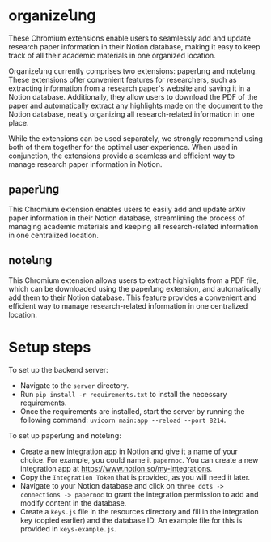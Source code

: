 # organizeնոց

These Chromium extensions enable users to seamlessly add and update research paper information in their Notion database, making it easy to keep track of all their academic materials in one organized location.

Organizeնոց currently comprises two extensions: paperնոց and noteնոց. These extensions offer convenient features for researchers, such as extracting information from a research paper's website and saving it in a Notion database. Additionally, they allow users to download the PDF of the paper and automatically extract any highlights made on the document to the Notion database, neatly organizing all research-related information in one place.

While the extensions can be used separately, we strongly recommend using both of them together for the optimal user experience. When used in conjunction, the extensions provide a seamless and efficient way to manage research paper information in Notion.

## paperնոց

This Chromium extension enables users to easily add and update arXiv paper information in their Notion database, streamlining the process of managing academic materials and keeping all research-related information in one centralized location.

## noteնոց

This Chromium extension allows users to extract highlights from a PDF file, which can be downloaded using the paperնոց extension, and automatically add them to their Notion database. This feature provides a convenient and efficient way to manage research-related information in one centralized location.

# Setup steps

To set up the backend server:

- Navigate to the `server` directory.
- Run `pip install -r requirements.txt` to install the necessary requirements.
- Once the requirements are installed, start the server by running the following command: `uvicorn main:app --reload --port 8214`.

To set up paperնոց and noteնոց:

- Create a new integration app in Notion and give it a name of your choice. For example, you could name it `papernoc`. You can create a new integration app at https://www.notion.so/my-integrations.
- Copy the `Integration Token` that is provided, as you will need it later.
- Navigate to your Notion database and click on `three dots -> connections -> papernoc` to grant the integration permission to add and modify content in the database.
- Create a `keys.js` file in the resources directory and fill in the integration key (copied earlier) and the database ID. An example file for this is provided in `keys-example.js`.
